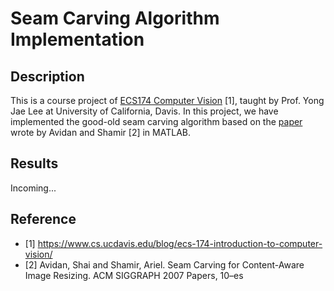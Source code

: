 # Seam Carving Algorithm Implementation

## Description

This is a course project of [ECS174 Computer Vision](https://www.cs.ucdavis.edu/blog/ecs-174-introduction-to-computer-vision/) [1], taught by Prof. Yong Jae Lee at University of California, Davis. In this project, we have implemented the good-old seam carving algorithm based on the [paper](http://graphics.cs.cmu.edu/courses/15-463/2013_fall/hw/proj3-seamcarving/imret.pdf) wrote by Avidan and Shamir [2] in MATLAB.

## Results

Incoming...

## Reference

- [1] https://www.cs.ucdavis.edu/blog/ecs-174-introduction-to-computer-vision/
- [2] Avidan, Shai and Shamir, Ariel. Seam Carving for Content-Aware Image Resizing. ACM SIGGRAPH 2007 Papers, 10–es